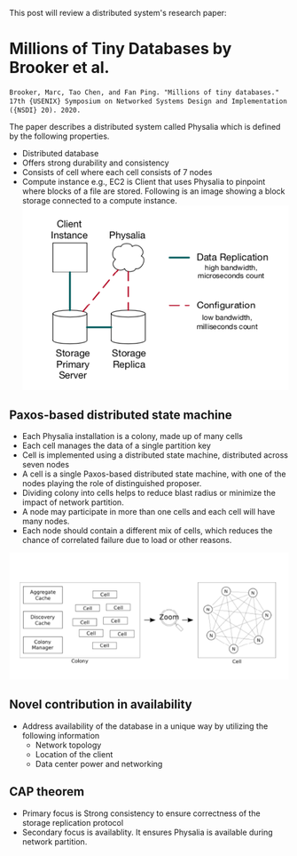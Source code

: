 This post will review a distributed system's research paper:
# Millions of Tiny Databases by Brooker et al.

```
Brooker, Marc, Tao Chen, and Fan Ping. "Millions of tiny databases." 17th {USENIX} Symposium on Networked Systems Design and Implementation ({NSDI} 20). 2020.
```
The paper describes a distributed system called Physalia which is defined by the following properties.
- Distributed database
- Offers strong durability and consistency
- Consists of cell where each cell consists of 7 nodes
- Compute instance e.g., EC2 is Client that uses Physalia to pinpoint where blocks of a file are stored. Following is an image showing a block storage connected to a compute instance.  
![overview](/images/overview.png)

## Paxos-based distributed state machine
- Each Physalia installation is a colony, made up of many cells
- Each cell manages the data of a single partition key
- Cell is implemented using a distributed state machine, distributed across seven nodes
- A cell is a single Paxos-based distributed state machine, with one of the nodes playing the role of distinguished proposer.
- Dividing colony into cells helps to reduce blast radius or minimize the impact of network partition.
- A node may participate in more than one cells and each cell will have many nodes.
- Each node should contain a different mix of cells, which reduces the chance of correlated failure due to load or other reasons. 

![cell-colony](/images/cell-colony.png)

## Novel contribution in availability
- Address availability of the database in a unique way by
  utilizing the following information 
  - Network topology 
  - Location of the client
  - Data center power and networking



## CAP theorem
- Primary focus is Strong consistency to ensure correctness of the storage replication protocol
- Secondary focus is availablity. It ensures Physalia is available during network partition.
